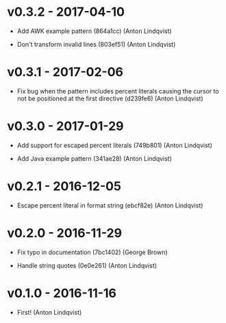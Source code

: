 # v0.3.2 - 2017-04-10

- Add AWK example pattern (864a1cc) (Anton Lindqvist)

- Don't transform invalid lines (803ef51) (Anton Lindqvist)

# v0.3.1 - 2017-02-06

- Fix bug when the pattern includes percent literals causing the cursor to not
  be positioned at the first directive (d239fe6) (Anton Lindqvist)

# v0.3.0 - 2017-01-29

- Add support for escaped percent literals (749b801) (Anton Lindqvist)

- Add Java example pattern (341ae28) (Anton Lindqvist)

# v0.2.1 - 2016-12-05

- Escape percent literal in format string (ebcf82e) (Anton Lindqvist)

# v0.2.0 - 2016-11-29

- Fix typo in documentation (7bc1402) (George Brown)

- Handle string quotes (0e0e261) (Anton Lindqvist)

# v0.1.0 - 2016-11-16

- First! (Anton Lindqvist)

